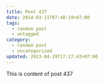 ```yaml
---
title: Post 437
date: 2014-03-11T07:48:19+07:00
tags:
  - random post
  - untagged
category:
  - random post
  - uncategorized
updated: 2013-04-29T17:17:43+07:00
---
```

This is content of post 437